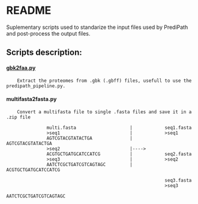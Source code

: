 # README
Suplementary scripts used to standarize the input files used by PrediPath and post-process the output files.

## Scripts description:
#### [gbk2faa.py](https://github.com/felipelira/PrediPath/blob/master/scripts/gbk2faa.py)
        Extract the proteomes from .gbk (.gbff) files, usefull to use the predipath_pipeline.py. 
#### multifasta2fasta.py
        Convert a multifasta file to single .fasta files and save it in a .zip file
```
               multi.fasta                    |            seq1.fasta
               >seq1                          |            >seq1
               AGTCGTACGTATACTGA              |            AGTCGTACGTATACTGA
               >seq2                          |----> 
               ACGTGCTGATGCATCCATCG           |            seq2.fasta
               >seq3                          |            >seq2
               AATCTCGCTGATCGTCAGTAGC         |            ACGTGCTGATGCATCCATCG
                           
                                                           seq3.fasta
                                                           >seq3
                                                           AATCTCGCTGATCGTCAGTAGC
```
                                              

